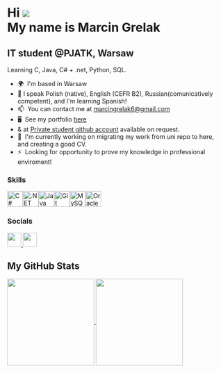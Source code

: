 <!--
**laaaaaaaaga/laaaaaaaaga** is a ✨ _special_ ✨ repository because its `README.md` (this file) appears on your GitHub profile.

## Here are some ideas to get you started:

## - 🔭 I’m currently working on ...
## - 🌱 I’m currently learning ...
## - 👯 I’m looking to collaborate on ...
## - 🤔 I’m looking for help with ...
## -  Ask me about ...
## -  How to reach me: ...
## - 😄 Pronouns: ...
## - ⚡ Fun fact: ...
-->
Hi ![](https://user-images.githubusercontent.com/18350557/176309783-0785949b-9127-417c-8b55-ab5a4333674e.gif)
<br>
My name is Marcin Grelak</br>
====================================================================================================================================

IT student @PJATK, Warsaw
-------------------------

Learning C, Java, C# + .net, Python, SQL.

* 🌍  I'm based in Warsaw
* 💬  I speak Polish (native), English (CEFR B2), Russian(comunicatively competent), and I'm learning Spanish!
* 📫  You can contact me at [marcingrelak6@gmail.com](mailto:marcingrelak6@gmail.com)
* 🖥️  See my portfolio [here](http://github.com/laaaaaaaaga)
* & at [Private student github account](http://github.com/s21258) available on request.
* 🚀  I'm currently working on migrating my work from uni repo to here, and creating a good CV. 
* ⚡  Looking for opportunity to prove my knowledge in professional enviroment!
<!--
* 🚀  I'm currently working on [engineering thesis in cybersecurity](http://127.0.0.1)
* 🧠  I'm learning Blazor
-->

### Skills


<p align="left">
<a href="https://docs.microsoft.com/en-us/dotnet/csharp/" target="_blank" rel="noreferrer"><img src="https://raw.githubusercontent.com/danielcranney/readme-generator/main/public/icons/skills/csharp-colored.svg" width="36" height="36" alt="C#" /><a href="https://dotnet.microsoft.com/en-us/" target="_blank" rel="noreferrer"><img src="https://raw.githubusercontent.com/danielcranney/readme-generator/main/public/icons/skills/dot-net-colored.svg" width="36" height="36" alt=".NET" /></a></a><a href="https://www.oracle.com/java/" target="_blank" rel="noreferrer"><img src="https://raw.githubusercontent.com/danielcranney/readme-generator/main/public/icons/skills/java-colored.svg" width="36" height="36" alt="Java" /></a><a href="https://git-scm.com/" target="_blank" rel="noreferrer"><img src="https://raw.githubusercontent.com/danielcranney/readme-generator/main/public/icons/skills/git-colored.svg" width="36" height="36" alt="Git" /></a><a href="https://www.mysql.com/" target="_blank" rel="noreferrer"><img src="https://raw.githubusercontent.com/danielcranney/readme-generator/main/public/icons/skills/mysql-colored.svg" width="36" height="36" alt="MySQL" /></a><a href="https://www.oracle.com/uk/index.html" target="_blank" rel="noreferrer"><img src="https://raw.githubusercontent.com/danielcranney/readme-generator/main/public/icons/skills/oracle-colored.svg" width="36" height="36" alt="Oracle" /></a>
</p>


### Socials

 <a href="https://www.github.com/laaaaaaaaga" target="_blank" rel="noreferrer"> <picture> <source media="(prefers-color-scheme: dark)" srcset="https://raw.githubusercontent.com/danielcranney/readme-generator/main/public/icons/socials/github-dark.svg" /> <source media="(prefers-color-scheme: light)" srcset="https://raw.githubusercontent.com/danielcranney/readme-generator/main/public/icons/socials/github.svg" /> <img src="https://raw.githubusercontent.com/danielcranney/readme-generator/main/public/icons/socials/github.svg" width="32" height="32" /> </picture> </a> <a href="https://www.linkedin.com/in/marcin-grelak-040489174" target="_blank" rel="noreferrer"> <picture> <source media="(prefers-color-scheme: dark)" srcset="https://raw.githubusercontent.com/danielcranney/readme-generator/main/public/icons/socials/linkedin-dark.svg" /> <source media="(prefers-color-scheme: light)" srcset="https://raw.githubusercontent.com/danielcranney/readme-generator/main/public/icons/socials/linkedin.svg" /> <img src="https://raw.githubusercontent.com/danielcranney/readme-generator/main/public/icons/socials/linkedin.svg" width="32" height="32" /></picture></a>
<!--
### Badges
-->
## <b>My GitHub Stats</b>


<a href="https://github.com/laaaaaaaaga">
  <img height=200 align="center" src="https://first-vercel-repo-murex.vercel.app/api?username=laaaaaaaaga&show_icons=true&theme=cobalt&card_width=220" />
</a>
<a href="https://github.com/laaaaaaaaga">
  <img height=200 align="center" src="https://first-vercel-repo-murex.vercel.app/api/top-langs/?username=laaaaaaaaga&theme=cobalt&layout=compact&langs_count=8&card_width=220" />
</a>


<!--

more options for stats for future upgrades
&hide=stars,commits,prs,issues,contribs
&show=reviews,discussions_started,discussions_answered,prs_merged,prs_merged_percentage

-->

